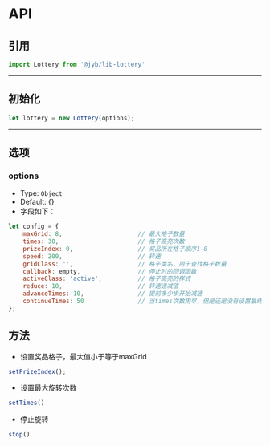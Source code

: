 # API

## 引用
```javascript
import Lottery from '@jyb/lib-lottery'
```
------------
## 初始化

```javascript
let lottery = new Lottery(options);
```
-----------
## 选项
### options
- Type: `Object`
- Default: {}
- 字段如下：
```javascript
let config = {
    maxGrid: 8,                     // 最大格子数量
    times: 30,                      // 格子高亮次数
    prizeIndex: 0,                  // 奖品所在格子顺序1-8
    speed: 200,                     // 转速
    gridClass: '',                  // 格子类名，用于查找格子数量
    callback: empty,                // 停止时的回调函数
    activeClass: 'active',          // 格子高亮的样式
    reduce: 10,                     // 转速递减值
    advanceTimes: 10,               // 提前多少步开始减速
    continueTimes: 50               // 当times次数用尽，但是还是没有设置最终奖品的情况下，times递增的次数
};
```

## 方法
- 设置奖品格子，最大值小于等于maxGrid
```javascript
setPrizeIndex();
```
- 设置最大旋转次数
```javascript
setTimes()
```
- 停止旋转
```javascript
stop()
```

